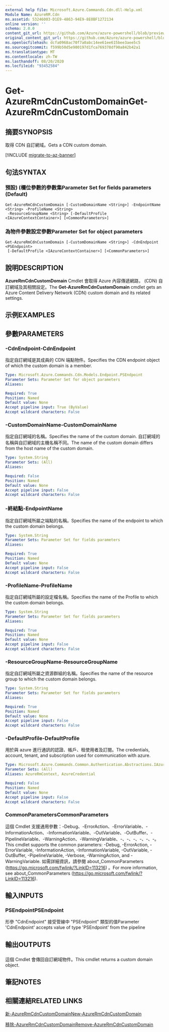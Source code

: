 ```yaml
---
external help file: Microsoft.Azure.Commands.Cdn.dll-Help.xml
Module Name: AzureRM.Cdn
ms.assetid: 53246003-D1E9-4863-94E9-8E0BF1272134
online version: ''
schema: 2.0.0
content_git_url: https://github.com/Azure/azure-powershell/blob/preview/src/ResourceManager/Cdn/Commands.Cdn/help/Get-AzureRmCdnCustomDomain.md
original_content_git_url: https://github.com/Azure/azure-powershell/blob/preview/src/ResourceManager/Cdn/Commands.Cdn/help/Get-AzureRmCdnCustomDomain.md
ms.openlocfilehash: dcfa0968ac70f7a0abc14ee61ee615bee3aee5c5
ms.sourcegitcommit: f599b50d5e980197d1fca769378df90a842b42a1
ms.translationtype: MT
ms.contentlocale: zh-TW
ms.lasthandoff: 08/20/2020
ms.locfileid: "93452584"
---
```

# <span data-ttu-id="77b37-101">Get-AzureRmCdnCustomDomain</span><span class="sxs-lookup"><span data-stu-id="77b37-101">Get-AzureRmCdnCustomDomain</span></span>

## <span data-ttu-id="77b37-102">摘要</span><span class="sxs-lookup"><span data-stu-id="77b37-102">SYNOPSIS</span></span>
<span data-ttu-id="77b37-103">取得 CDN 自訂網域。</span><span class="sxs-lookup"><span data-stu-id="77b37-103">Gets a CDN custom domain.</span></span>

[!INCLUDE [migrate-to-az-banner](../../includes/migrate-to-az-banner.md)]

## <span data-ttu-id="77b37-104">句法</span><span class="sxs-lookup"><span data-stu-id="77b37-104">SYNTAX</span></span>

### <span data-ttu-id="77b37-105">預設)  (欄位參數的參數集</span><span class="sxs-lookup"><span data-stu-id="77b37-105">Parameter Set for fields parameters (Default)</span></span>
```
Get-AzureRmCdnCustomDomain [-CustomDomainName <String>] -EndpointName <String> -ProfileName <String>
 -ResourceGroupName <String> [-DefaultProfile <IAzureContextContainer>] [<CommonParameters>]
```

### <span data-ttu-id="77b37-106">為物件參數設定參數</span><span class="sxs-lookup"><span data-stu-id="77b37-106">Parameter Set for object parameters</span></span>
```
Get-AzureRmCdnCustomDomain [-CustomDomainName <String>] -CdnEndpoint <PSEndpoint>
 [-DefaultProfile <IAzureContextContainer>] [<CommonParameters>]
```

## <span data-ttu-id="77b37-107">說明</span><span class="sxs-lookup"><span data-stu-id="77b37-107">DESCRIPTION</span></span>
<span data-ttu-id="77b37-108">**AzureRmCdnCustomDomain** Cmdlet 會取得 Azure 內容傳遞網路， (CDN) 自訂網域及其相關設定。</span><span class="sxs-lookup"><span data-stu-id="77b37-108">The **Get-AzureRmCdnCustomDomain** cmdlet gets an Azure Content Delivery Network (CDN) custom domain and its related settings.</span></span>

## <span data-ttu-id="77b37-109">示例</span><span class="sxs-lookup"><span data-stu-id="77b37-109">EXAMPLES</span></span>

## <span data-ttu-id="77b37-110">參數</span><span class="sxs-lookup"><span data-stu-id="77b37-110">PARAMETERS</span></span>

### <span data-ttu-id="77b37-111">-CdnEndpoint</span><span class="sxs-lookup"><span data-stu-id="77b37-111">-CdnEndpoint</span></span>
<span data-ttu-id="77b37-112">指定自訂網域是其成員的 CDN 端點物件。</span><span class="sxs-lookup"><span data-stu-id="77b37-112">Specifies the CDN endpoint object of which the custom domain is a member.</span></span>

```yaml
Type: Microsoft.Azure.Commands.Cdn.Models.Endpoint.PSEndpoint
Parameter Sets: Parameter Set for object parameters
Aliases: 

Required: True
Position: Named
Default value: None
Accept pipeline input: True (ByValue)
Accept wildcard characters: False
```

### <span data-ttu-id="77b37-113">-CustomDomainName</span><span class="sxs-lookup"><span data-stu-id="77b37-113">-CustomDomainName</span></span>
<span data-ttu-id="77b37-114">指定自訂網域的名稱。</span><span class="sxs-lookup"><span data-stu-id="77b37-114">Specifies the name of the custom domain.</span></span>
<span data-ttu-id="77b37-115">自訂網域的名稱與自訂網域的主機名稱不同。</span><span class="sxs-lookup"><span data-stu-id="77b37-115">The name of the custom domain differs from the host name of the custom domain.</span></span>

```yaml
Type: System.String
Parameter Sets: (All)
Aliases: 

Required: False
Position: Named
Default value: None
Accept pipeline input: False
Accept wildcard characters: False
```

### <span data-ttu-id="77b37-116">-終結點</span><span class="sxs-lookup"><span data-stu-id="77b37-116">-EndpointName</span></span>
<span data-ttu-id="77b37-117">指定自訂網域所屬之端點的名稱。</span><span class="sxs-lookup"><span data-stu-id="77b37-117">Specifies the name of the endpoint to which the custom domain belongs.</span></span>

```yaml
Type: System.String
Parameter Sets: Parameter Set for fields parameters
Aliases: 

Required: True
Position: Named
Default value: None
Accept pipeline input: False
Accept wildcard characters: False
```

### <span data-ttu-id="77b37-118">-ProfileName</span><span class="sxs-lookup"><span data-stu-id="77b37-118">-ProfileName</span></span>
<span data-ttu-id="77b37-119">指定自訂網域所屬的設定檔名稱。</span><span class="sxs-lookup"><span data-stu-id="77b37-119">Specifies the name of the Profile to which the custom domain belongs.</span></span>

```yaml
Type: System.String
Parameter Sets: Parameter Set for fields parameters
Aliases: 

Required: True
Position: Named
Default value: None
Accept pipeline input: False
Accept wildcard characters: False
```

### <span data-ttu-id="77b37-120">-ResourceGroupName</span><span class="sxs-lookup"><span data-stu-id="77b37-120">-ResourceGroupName</span></span>
<span data-ttu-id="77b37-121">指定自訂網域所屬之資源群組的名稱。</span><span class="sxs-lookup"><span data-stu-id="77b37-121">Specifies the name of the resource group to which the custom domain belongs.</span></span>

```yaml
Type: System.String
Parameter Sets: Parameter Set for fields parameters
Aliases: 

Required: True
Position: Named
Default value: None
Accept pipeline input: False
Accept wildcard characters: False
```

### <span data-ttu-id="77b37-122">-DefaultProfile</span><span class="sxs-lookup"><span data-stu-id="77b37-122">-DefaultProfile</span></span>
<span data-ttu-id="77b37-123">用於與 azure 進行通訊的認證、帳戶、租使用者及訂閱。</span><span class="sxs-lookup"><span data-stu-id="77b37-123">The credentials, account, tenant, and subscription used for communication with azure.</span></span>

```yaml
Type: Microsoft.Azure.Commands.Common.Authentication.Abstractions.IAzureContextContainer
Parameter Sets: (All)
Aliases: AzureRmContext, AzureCredential

Required: False
Position: Named
Default value: None
Accept pipeline input: False
Accept wildcard characters: False
```

### <span data-ttu-id="77b37-124">CommonParameters</span><span class="sxs-lookup"><span data-stu-id="77b37-124">CommonParameters</span></span>
<span data-ttu-id="77b37-125">這個 Cmdlet 支援通用參數：-Debug、-ErrorAction、-ErrorVariable、-InformationAction、-InformationVariable、-OutVariable、-OutBuffer、-PipelineVariable、-WarningAction、-WarningVariable、-、-、-、-、-、-。</span><span class="sxs-lookup"><span data-stu-id="77b37-125">This cmdlet supports the common parameters: -Debug, -ErrorAction, -ErrorVariable, -InformationAction, -InformationVariable, -OutVariable, -OutBuffer, -PipelineVariable, -Verbose, -WarningAction, and -WarningVariable.</span></span> <span data-ttu-id="77b37-126">如需詳細資訊，請參閱 about_CommonParameters (https://go.microsoft.com/fwlink/?LinkID=113216) 。</span><span class="sxs-lookup"><span data-stu-id="77b37-126">For more information, see about_CommonParameters (https://go.microsoft.com/fwlink/?LinkID=113216).</span></span>

## <span data-ttu-id="77b37-127">輸入</span><span class="sxs-lookup"><span data-stu-id="77b37-127">INPUTS</span></span>

### <span data-ttu-id="77b37-128">PSEndpoint</span><span class="sxs-lookup"><span data-stu-id="77b37-128">PSEndpoint</span></span>
<span data-ttu-id="77b37-129">形參 "CdnEndpoint" 接受管線中 "PSEndpoint" 類型的值</span><span class="sxs-lookup"><span data-stu-id="77b37-129">Parameter 'CdnEndpoint' accepts value of type 'PSEndpoint' from the pipeline</span></span>

## <span data-ttu-id="77b37-130">輸出</span><span class="sxs-lookup"><span data-stu-id="77b37-130">OUTPUTS</span></span>

###  
<span data-ttu-id="77b37-131">這個 Cmdlet 會傳回自訂網域物件。</span><span class="sxs-lookup"><span data-stu-id="77b37-131">This cmdlet returns a custom domain object.</span></span>

## <span data-ttu-id="77b37-132">筆記</span><span class="sxs-lookup"><span data-stu-id="77b37-132">NOTES</span></span>

## <span data-ttu-id="77b37-133">相關連結</span><span class="sxs-lookup"><span data-stu-id="77b37-133">RELATED LINKS</span></span>

[<span data-ttu-id="77b37-134">新-AzureRmCdnCustomDomain</span><span class="sxs-lookup"><span data-stu-id="77b37-134">New-AzureRmCdnCustomDomain</span></span>](./New-AzureRmCdnCustomDomain.md)

[<span data-ttu-id="77b37-135">移除-AzureRmCdnCustomDomain</span><span class="sxs-lookup"><span data-stu-id="77b37-135">Remove-AzureRmCdnCustomDomain</span></span>](./Remove-AzureRmCdnCustomDomain.md)


